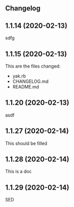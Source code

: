## Changelog

## 1.1.14 (2020-02-13)
sdfg

## 1.1.15 (2020-02-13)
This are the files changed:
* yak.rb
* CHANGELOG.md
* README.md

## 1.1.20 (2020-02-13)
asdf

## 1.1.27 (2020-02-14)
This should be filled

## 1.1.28 (2020-02-14)
This is a doc

## 1.1.29 (2020-02-14)
SED
